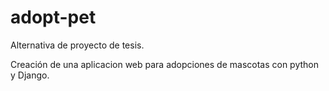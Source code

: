 # adopt-pet
Alternativa de proyecto de tesis.

Creación de una aplicacion web para adopciones de mascotas con python y Django.
